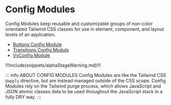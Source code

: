# Config Modules

Config Modules keep reusable and customizable groups of non-color orientated Tailwind CSS classes for use in element, component, and layout levels of an application.



* [Buttons Config Module](/modules/buttons)
* [Transitions Config Module](/modules/transitions)
* [VvConfig Module](/modules/vv-config)



!!!include(snippets/alphaStageWarning.md)!!!



::: info ABOUT CONFIG MODULES
Config Modules are like the Tailwind CSS `@apply` directive, but are instead managed outside of the CSS scope. Config Modules rely on the Tailwind purge process, which allows JavaScript and JSON atomic classes data to be used throughout the JavaScript stack in a fully DRY way.
:::


